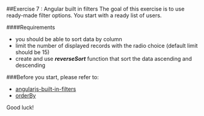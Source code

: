 ##Exercise 7 : Angular built in filters
The goal of this exercise is to use ready-made filter options. You start with a ready list of users.

####Requirements
* you should be able to sort data by column
* limit the number of displayed records with the radio choice (default limit should be 15)
* create and use ***reverseSort*** function that sort the data ascending and descending

###Before you start, please refer to:
* [angularjs-built-in-filters](https://egghead.io/lessons/angularjs-built-in-filters)
* [orderBy](https://docs.angularjs.org/api/ng/filter/orderBy)

Good luck!
